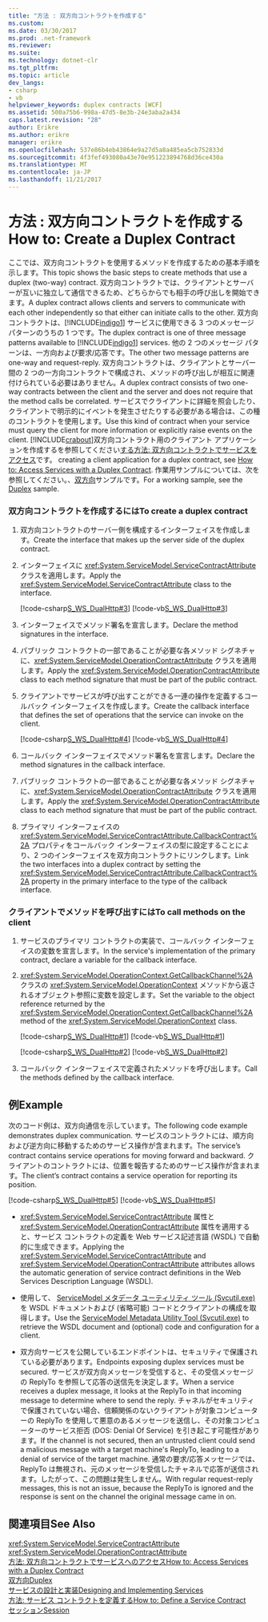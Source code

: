 ```yaml
---
title: "方法 : 双方向コントラクトを作成する"
ms.custom: 
ms.date: 03/30/2017
ms.prod: .net-framework
ms.reviewer: 
ms.suite: 
ms.technology: dotnet-clr
ms.tgt_pltfrm: 
ms.topic: article
dev_langs:
- csharp
- vb
helpviewer_keywords: duplex contracts [WCF]
ms.assetid: 500a75b6-998a-47d5-8e3b-24e3aba2a434
caps.latest.revision: "28"
author: Erikre
ms.author: erikre
manager: erikre
ms.openlocfilehash: 537e86b4eb43864e9a27d5a8a485ea5cb752833d
ms.sourcegitcommit: 4f3fef493080a43e70e951223894768d36ce430a
ms.translationtype: MT
ms.contentlocale: ja-JP
ms.lasthandoff: 11/21/2017
---
```

# <a name="how-to-create-a-duplex-contract"></a><span data-ttu-id="9c641-102">方法 : 双方向コントラクトを作成する</span><span class="sxs-lookup"><span data-stu-id="9c641-102">How to: Create a Duplex Contract</span></span>
<span data-ttu-id="9c641-103">ここでは、双方向コントラクトを使用するメソッドを作成するための基本手順を示します。</span><span class="sxs-lookup"><span data-stu-id="9c641-103">This topic shows the basic steps to create methods that use a duplex (two-way) contract.</span></span> <span data-ttu-id="9c641-104">双方向コントラクトでは、クライアントとサーバーが互いに独立して通信できるため、どちらからでも相手の呼び出しを開始できます。</span><span class="sxs-lookup"><span data-stu-id="9c641-104">A duplex contract allows clients and servers to communicate with each other independently so that either can initiate calls to the other.</span></span> <span data-ttu-id="9c641-105">双方向コントラクトは、[!INCLUDE[indigo1](../../../../includes/indigo1-md.md)] サービスに使用できる 3 つのメッセージ パターンのうちの 1 つです。</span><span class="sxs-lookup"><span data-stu-id="9c641-105">The duplex contract is one of three message patterns available to [!INCLUDE[indigo1](../../../../includes/indigo1-md.md)] services.</span></span> <span data-ttu-id="9c641-106">他の 2 つのメッセージ パターンは、一方向および要求/応答です。</span><span class="sxs-lookup"><span data-stu-id="9c641-106">The other two message patterns are one-way and request-reply.</span></span> <span data-ttu-id="9c641-107">双方向コントラクトは、クライアントとサーバー間の 2 つの一方向コントラクトで構成され、メソッドの呼び出しが相互に関連付けられている必要はありません。</span><span class="sxs-lookup"><span data-stu-id="9c641-107">A duplex contract consists of two one-way contracts between the client and the server and does not require that the method calls be correlated.</span></span> <span data-ttu-id="9c641-108">サービスでクライアントに詳細を照会したり、クライアントで明示的にイベントを発生させたりする必要がある場合は、この種のコントラクトを使用します。</span><span class="sxs-lookup"><span data-stu-id="9c641-108">Use this kind of contract when your service must query the client for more information or explicitly raise events on the client.</span></span> [!INCLUDE[crabout](../../../../includes/crabout-md.md)]<span data-ttu-id="9c641-109">双方向コントラクト用のクライアント アプリケーションを作成するを参照してください[する方法: 双方向コントラクトでサービスをアクセス](../../../../docs/framework/wcf/feature-details/how-to-access-services-with-a-duplex-contract.md)です。</span><span class="sxs-lookup"><span data-stu-id="9c641-109"> creating a client application for a duplex contract, see [How to: Access Services with a Duplex Contract](../../../../docs/framework/wcf/feature-details/how-to-access-services-with-a-duplex-contract.md).</span></span> <span data-ttu-id="9c641-110">作業用サンプルについては、次を参照してください。、[双方向](../../../../docs/framework/wcf/samples/duplex.md)サンプルです。</span><span class="sxs-lookup"><span data-stu-id="9c641-110">For a working sample, see the [Duplex](../../../../docs/framework/wcf/samples/duplex.md) sample.</span></span>  
  
### <a name="to-create-a-duplex-contract"></a><span data-ttu-id="9c641-111">双方向コントラクトを作成するには</span><span class="sxs-lookup"><span data-stu-id="9c641-111">To create a duplex contract</span></span>  
  
1.  <span data-ttu-id="9c641-112">双方向コントラクトのサーバー側を構成するインターフェイスを作成します。</span><span class="sxs-lookup"><span data-stu-id="9c641-112">Create the interface that makes up the server side of the duplex contract.</span></span>  
  
2.  <span data-ttu-id="9c641-113">インターフェイスに <xref:System.ServiceModel.ServiceContractAttribute> クラスを適用します。</span><span class="sxs-lookup"><span data-stu-id="9c641-113">Apply the <xref:System.ServiceModel.ServiceContractAttribute> class to the interface.</span></span>  
  
     [!code-csharp[S_WS_DualHttp#3](../../../../samples/snippets/csharp/VS_Snippets_CFX/s_ws_dualhttp/cs/service.cs#3)]
     [!code-vb[S_WS_DualHttp#3](../../../../samples/snippets/visualbasic/VS_Snippets_CFX/s_ws_dualhttp/vb/service.vb#3)]  
  
3.  <span data-ttu-id="9c641-114">インターフェイスでメソッド署名を宣言します。</span><span class="sxs-lookup"><span data-stu-id="9c641-114">Declare the method signatures in the interface.</span></span>  
  
4.  <span data-ttu-id="9c641-115">パブリック コントラクトの一部であることが必要な各メソッド シグネチャに、<xref:System.ServiceModel.OperationContractAttribute> クラスを適用します。</span><span class="sxs-lookup"><span data-stu-id="9c641-115">Apply the <xref:System.ServiceModel.OperationContractAttribute> class to each method signature that must be part of the public contract.</span></span>  
  
5.  <span data-ttu-id="9c641-116">クライアントでサービスが呼び出すことができる一連の操作を定義するコールバック インターフェイスを作成します。</span><span class="sxs-lookup"><span data-stu-id="9c641-116">Create the callback interface that defines the set of operations that the service can invoke on the client.</span></span>  
  
     [!code-csharp[S_WS_DualHttp#4](../../../../samples/snippets/csharp/VS_Snippets_CFX/s_ws_dualhttp/cs/service.cs#4)]
     [!code-vb[S_WS_DualHttp#4](../../../../samples/snippets/visualbasic/VS_Snippets_CFX/s_ws_dualhttp/vb/service.vb#4)]  
  
6.  <span data-ttu-id="9c641-117">コールバック インターフェイスでメソッド署名を宣言します。</span><span class="sxs-lookup"><span data-stu-id="9c641-117">Declare the method signatures in the callback interface.</span></span>  
  
7.  <span data-ttu-id="9c641-118">パブリック コントラクトの一部であることが必要な各メソッド シグネチャに、<xref:System.ServiceModel.OperationContractAttribute> クラスを適用します。</span><span class="sxs-lookup"><span data-stu-id="9c641-118">Apply the <xref:System.ServiceModel.OperationContractAttribute> class to each method signature that must be part of the public contract.</span></span>  
  
8.  <span data-ttu-id="9c641-119">プライマリ インターフェイスの <xref:System.ServiceModel.ServiceContractAttribute.CallbackContract%2A> プロパティをコールバック インターフェイスの型に設定することにより、2 つのインターフェイスを双方向コントラクトにリンクします。</span><span class="sxs-lookup"><span data-stu-id="9c641-119">Link the two interfaces into a duplex contract by setting the <xref:System.ServiceModel.ServiceContractAttribute.CallbackContract%2A> property in the primary interface to the type of the callback interface.</span></span>  
  
### <a name="to-call-methods-on-the-client"></a><span data-ttu-id="9c641-120">クライアントでメソッドを呼び出すには</span><span class="sxs-lookup"><span data-stu-id="9c641-120">To call methods on the client</span></span>  
  
1.  <span data-ttu-id="9c641-121">サービスのプライマリ コントラクトの実装で、コールバック インターフェイスの変数を宣言します。</span><span class="sxs-lookup"><span data-stu-id="9c641-121">In the service's implementation of the primary contract, declare a variable for the callback interface.</span></span>  
  
2.  <span data-ttu-id="9c641-122"><xref:System.ServiceModel.OperationContext.GetCallbackChannel%2A> クラスの <xref:System.ServiceModel.OperationContext> メソッドから返されるオブジェクト参照に変数を設定します。</span><span class="sxs-lookup"><span data-stu-id="9c641-122">Set the variable to the object reference returned by the <xref:System.ServiceModel.OperationContext.GetCallbackChannel%2A> method of the <xref:System.ServiceModel.OperationContext> class.</span></span>  
  
     [!code-csharp[S_WS_DualHttp#1](../../../../samples/snippets/csharp/VS_Snippets_CFX/s_ws_dualhttp/cs/service.cs#1)]
     [!code-vb[S_WS_DualHttp#1](../../../../samples/snippets/visualbasic/VS_Snippets_CFX/s_ws_dualhttp/vb/service.vb#1)]  
  
     [!code-csharp[S_WS_DualHttp#2](../../../../samples/snippets/csharp/VS_Snippets_CFX/s_ws_dualhttp/cs/service.cs#2)]
     [!code-vb[S_WS_DualHttp#2](../../../../samples/snippets/visualbasic/VS_Snippets_CFX/s_ws_dualhttp/vb/service.vb#2)]  
  
3.  <span data-ttu-id="9c641-123">コールバック インターフェイスで定義されたメソッドを呼び出します。</span><span class="sxs-lookup"><span data-stu-id="9c641-123">Call the methods defined by the callback interface.</span></span>  
  
## <a name="example"></a><span data-ttu-id="9c641-124">例</span><span class="sxs-lookup"><span data-stu-id="9c641-124">Example</span></span>  
 <span data-ttu-id="9c641-125">次のコード例は、双方向通信を示しています。</span><span class="sxs-lookup"><span data-stu-id="9c641-125">The following code example demonstrates duplex communication.</span></span> <span data-ttu-id="9c641-126">サービスのコントラクトには、順方向および逆方向に移動するためのサービス操作が含まれます。</span><span class="sxs-lookup"><span data-stu-id="9c641-126">The service’s contract contains service operations for moving forward and backward.</span></span> <span data-ttu-id="9c641-127">クライアントのコントラクトには、位置を報告するためのサービス操作が含まれます。</span><span class="sxs-lookup"><span data-stu-id="9c641-127">The client’s contract contains a service operation for reporting its position.</span></span>  
  
 [!code-csharp[S_WS_DualHttp#5](../../../../samples/snippets/csharp/VS_Snippets_CFX/s_ws_dualhttp/cs/service.cs#5)]
 [!code-vb[S_WS_DualHttp#5](../../../../samples/snippets/visualbasic/VS_Snippets_CFX/s_ws_dualhttp/vb/service.vb#5)]  
  
-   <span data-ttu-id="9c641-128"><xref:System.ServiceModel.ServiceContractAttribute> 属性と <xref:System.ServiceModel.OperationContractAttribute> 属性を適用すると、サービス コントラクトの定義を Web サービス記述言語 (WSDL) で自動的に生成できます。</span><span class="sxs-lookup"><span data-stu-id="9c641-128">Applying the <xref:System.ServiceModel.ServiceContractAttribute> and <xref:System.ServiceModel.OperationContractAttribute> attributes allows the automatic generation of service contract definitions in the Web Services Description Language (WSDL).</span></span>  
  
-   <span data-ttu-id="9c641-129">使用して、 [ServiceModel メタデータ ユーティリティ ツール (Svcutil.exe)](../../../../docs/framework/wcf/servicemodel-metadata-utility-tool-svcutil-exe.md)を WSDL ドキュメントおよび (省略可能) コードとクライアントの構成を取得します。</span><span class="sxs-lookup"><span data-stu-id="9c641-129">Use the [ServiceModel Metadata Utility Tool (Svcutil.exe)](../../../../docs/framework/wcf/servicemodel-metadata-utility-tool-svcutil-exe.md) to retrieve the WSDL document and (optional) code and configuration for a client.</span></span>  
  
-   <span data-ttu-id="9c641-130">双方向サービスを公開しているエンドポイントは、セキュリティで保護されている必要があります。</span><span class="sxs-lookup"><span data-stu-id="9c641-130">Endpoints exposing duplex services must be secured.</span></span> <span data-ttu-id="9c641-131">サービスが双方向メッセージを受信すると、その受信メッセージの ReplyTo を参照して応答の送信先を決定します。</span><span class="sxs-lookup"><span data-stu-id="9c641-131">When a service receives a duplex message, it looks at the ReplyTo in that incoming message to determine where to send the reply.</span></span> <span data-ttu-id="9c641-132">チャネルがセキュリティで保護されていない場合、信頼関係のないクライアントが対象コンピューターの ReplyTo を使用して悪意のあるメッセージを送信し、その対象コンピューターのサービス拒否 (DOS: Denial Of Service) を引き起こす可能性があります。</span><span class="sxs-lookup"><span data-stu-id="9c641-132">If the channel is not secured, then an untrusted client could send a malicious message with a target machine's ReplyTo, leading to a denial of service of the target machine.</span></span> <span data-ttu-id="9c641-133">通常の要求/応答メッセージでは、ReplyTo は無視され、元のメッセージを受信したチャネルで応答が送信されます。したがって、この問題は発生しません。</span><span class="sxs-lookup"><span data-stu-id="9c641-133">With regular request-reply messages, this is not an issue, because the ReplyTo is ignored and the response is sent on the channel the original message came in on.</span></span>  
  
## <a name="see-also"></a><span data-ttu-id="9c641-134">関連項目</span><span class="sxs-lookup"><span data-stu-id="9c641-134">See Also</span></span>  
 <xref:System.ServiceModel.ServiceContractAttribute>  
 <xref:System.ServiceModel.OperationContractAttribute>  
 [<span data-ttu-id="9c641-135">方法: 双方向コントラクトでサービスへのアクセス</span><span class="sxs-lookup"><span data-stu-id="9c641-135">How to: Access Services with a Duplex Contract</span></span>](../../../../docs/framework/wcf/feature-details/how-to-access-services-with-a-duplex-contract.md)  
 [<span data-ttu-id="9c641-136">双方向</span><span class="sxs-lookup"><span data-stu-id="9c641-136">Duplex</span></span>](../../../../docs/framework/wcf/samples/duplex.md)  
 [<span data-ttu-id="9c641-137">サービスの設計と実装</span><span class="sxs-lookup"><span data-stu-id="9c641-137">Designing and Implementing Services</span></span>](../../../../docs/framework/wcf/designing-and-implementing-services.md)  
 [<span data-ttu-id="9c641-138">方法: サービス コントラクトを定義する</span><span class="sxs-lookup"><span data-stu-id="9c641-138">How to: Define a Service Contract</span></span>](../../../../docs/framework/wcf/how-to-define-a-wcf-service-contract.md)  
 [<span data-ttu-id="9c641-139">セッション</span><span class="sxs-lookup"><span data-stu-id="9c641-139">Session</span></span>](../../../../docs/framework/wcf/samples/session.md)
